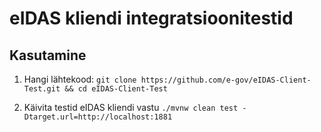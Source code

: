 
# eIDAS kliendi integratsioonitestid

## Kasutamine

1. Hangi lähtekood:
`git clone https://github.com/e-gov/eIDAS-Client-Test.git && cd eIDAS-Client-Test`

2. Käivita testid eIDAS kliendi vastu
`./mvnw clean test -Dtarget.url=http://localhost:1881`
